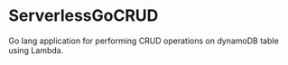 # ServerlessGoCRUD
Go lang application for performing CRUD operations on dynamoDB table using Lambda.
